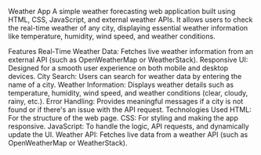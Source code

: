 Weather App
A simple weather forecasting web application built using HTML, CSS, JavaScript, and external weather APIs. It allows users to check the real-time weather of any city, displaying essential weather information like temperature, humidity, wind speed, and weather conditions.

Features
Real-Time Weather Data: Fetches live weather information from an external API (such as OpenWeatherMap or WeatherStack).
Responsive UI: Designed for a smooth user experience on both mobile and desktop devices.
City Search: Users can search for weather data by entering the name of a city.
Weather Information: Displays weather details such as temperature, humidity, wind speed, and weather conditions (clear, cloudy, rainy, etc.).
Error Handling: Provides meaningful messages if a city is not found or if there's an issue with the API request.
Technologies Used
HTML: For the structure of the web page.
CSS: For styling and making the app responsive.
JavaScript: To handle the logic, API requests, and dynamically update the UI.
Weather API: Fetches live data from a weather API (such as OpenWeatherMap or WeatherStack).
